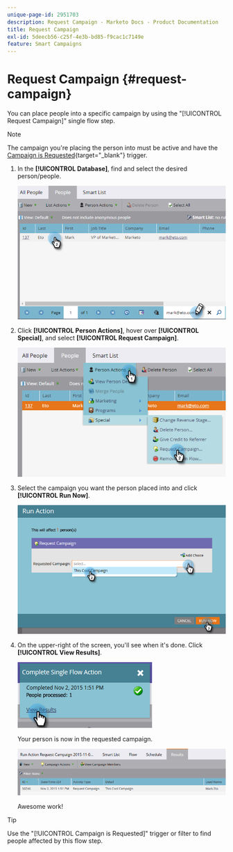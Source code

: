 ```yaml
---
unique-page-id: 2951703
description: Request Campaign - Marketo Docs - Product Documentation
title: Request Campaign
exl-id: 5deecb56-c25f-4e3b-bd85-f9cac1c7149e
feature: Smart Campaigns
---
```

# Request Campaign {#request-campaign}

You can place people into a specific campaign by using the "[!UICONTROL Request Campaign]" single flow step.

>[!NOTE]
>
>The campaign you're placing the person into must be active and have the [Campaign is Requested](/help/marketo/product-docs/core-marketo-concepts/smart-campaigns/using-smart-campaigns/setting-up-a-trigger-smart-campaign-for-sales-using-campaign-is-requested.md){target="_blank"} trigger.

1. In the **[!UICONTROL Database]**, find and select the desired person/people.

   ![](assets/request-campaign-1.png)

1. Click **[!UICONTROL Person Actions]**, hover over **[!UICONTROL Special]**, and select **[!UICONTROL Request Campaign]**.

   ![](assets/request-campaign-2.png)

1. Select the campaign you want the person placed into and click **[!UICONTROL Run Now]**.

   ![](assets/request-campaign-3.png)

1. On the upper-right of the screen, you'll see when it's done. Click **[!UICONTROL View Results]**.

   ![](assets/request-campaign-4.png)

   Your person is now in the requested campaign.

   ![](assets/request-campaign-5.png)

   Awesome work!

>[!TIP]
>
>Use the "[!UICONTROL Campaign is Requested]" trigger or filter to find people affected by this flow step.
